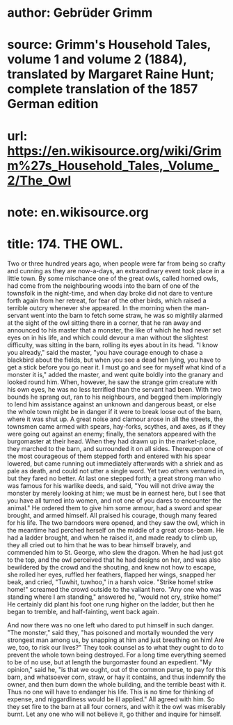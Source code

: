 # author: Gebrüder Grimm
# source: Grimm's Household Tales, volume 1 and volume 2 (1884), translated by Margaret Raine Hunt; complete translation of the 1857 German edition
# url: https://en.wikisource.org/wiki/Grimm%27s_Household_Tales,_Volume_2/The_Owl
# note: en.wikisource.org
# title: 174. THE OWL. 

Two or three hundred years ago, when people were far from being so crafty and cunning as they are now-a-days, an extraordinary event took place in a little town. By some mischance one of the great owls, called horned owls, ​had come from the neighbouring woods into the barn of one of the townsfolk in the night-time, and when day broke did not dare to venture forth again from her retreat, for fear of the other birds, which raised a terrible outcry whenever she appeared. In the morning when the man-servant went into the barn to fetch some straw, he was so mightily alarmed at the sight of the owl sitting there in a corner, that he ran away and announced to his master that a monster, the like of which he had never set eyes on in his life, and which could devour a man without the slightest difficulty, was sitting in the barn, rolling its eyes about in its head. "I know you already," said the master, "you have courage enough to chase a blackbird about the fields, but when you see a dead hen lying, you have to get a stick before you go near it. I must go and see for myself what kind of a monster it is," added the master, and went quite boldly into the granary and looked round him. When, however, he saw the strange grim creature with his own eyes, he was no less terrified than the servant had been. With two bounds he sprang out, ran to his neighbours, and begged them imploringly to lend him assistance against an unknown and dangerous beast, or else the whole town might be in danger if it were to break loose out of the barn, where it was shut up. A great noise and clamour arose in all the streets, the townsmen came armed with spears, hay-forks, scythes, and axes, as if they were going out against an enemy; finally, the senators appeared with the burgomaster at their head. When they had drawn up in the market-place, they marched to the barn, and surrounded it on all sides. Thereupon one of the most courageous of them stepped forth and entered with his spear lowered, but came running out immediately afterwards with a shriek and as pale as death, and could not utter a single word. Yet two others ventured in, but they fared no better. At last one stepped forth; a great strong man who was famous for his warlike deeds, and said, "You will not drive away the monster by merely looking at him; we must be in earnest here, but I see that you have all turned into women, and not one of you dares to encounter the animal." He ordered them to give him some armour, had ​a sword and spear brought, and armed himself. All praised his courage, though many feared for his life. The two barndoors were opened, and they saw the owl, which in the meantime had perched herself on the middle of a great cross-beam. He had a ladder brought, and when he raised it, and made ready to climb up, they all cried out to him that he was to bear himself bravely, and commended him to St. George, who slew the dragon. When he had just got to the top, and the owl perceived that he had designs on her, and was also bewildered by the crowd and the shouting, and knew not how to escape, she rolled her eyes, ruffled her feathers, flapped her wings, snapped her beak, and cried, "Tuwhit, tuwhoo," in a harsh voice. "Strike home! strike home!" screamed the crowd outside to the valiant hero. "Any one who was standing where I am standing," answered he, "would not cry, strike home!" He certainly did plant his foot one rung higher on the ladder, but then he began to tremble, and half-fainting, went back again. 

And now there was no one left who dared to put himself in such danger. "The monster," said they, "has poisoned and mortally wounded the very strongest man among us, by snapping at him and just breathing on him! Are we, too, to risk our lives?" They took counsel as to what they ought to do to prevent the whole town being destroyed. For a long time everything seemed to be of no use, but at length the burgomaster found an expedient. "My opinion," said he, "is that we ought, out of the common purse, to pay for this barn, and whatsoever corn, straw, or hay it contains, and thus indemnify the owner, and then burn down the whole building, and the terrible beast with it. Thus no one will have to endanger his life. This is no time for thinking of expense, and niggardliness would be ill applied." All agreed with him. So they set fire to the barn at all four corners, and with it the owl was miserably burnt. Let any one who will not believe it, go thither and inquire for himself. 

